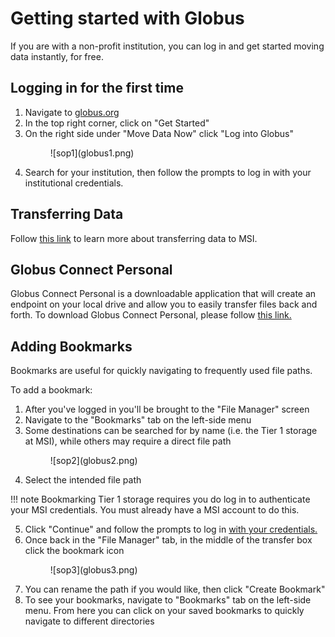 # Getting started with Globus
If you are with a non-profit institution, you can log in and get started moving data instantly, for free.

## Logging in for the first time
1. Navigate to [globus.org](https://www.globus.org/)
2. In the top right corner, click on "Get Started"
3. On the right side under "Move Data Now" click "Log into Globus"
    <figure markdown="span">
        ![sop1](globus1.png)
    </figure>
4. Search for your institution, then follow the prompts to log in with your institutional credentials.

## Transferring Data
Follow [this link](https://msi.umn.edu/our-resources/knowledge-base/file-transfer-faqs/how-do-i-use-globus-transfer-data-msi) to learn more about transferring data to MSI.

## Globus Connect Personal
Globus Connect Personal is a downloadable application that will create an endpoint on your local drive and allow you to easily transfer files back and forth. To download Globus Connect Personal, please follow [this link.](https://www.globus.org/globus-connect-personal)

## Adding Bookmarks
Bookmarks are useful for quickly navigating to frequently used file paths.

To add a bookmark:

1. After you've logged in you'll be brought to the "File Manager" screen
2. Navigate to the "Bookmarks" tab on the left-side menu
3. Some destinations can be searched for by name (i.e. the Tier 1 storage at MSI), while others may require a direct file path
    <figure markdown="span">
        ![sop2](globus2.png)
    </figure>
4. Select the intended file path

!!! note
    Bookmarking Tier 1 storage requires you do log in to authenticate your MSI credentials. You must already have a MSI account to do this.

5. Click "Continue" and follow the prompts to log in <u>with your credentials.</u>
6. Once back in the "File Manager" tab, in the middle of the transfer box click the bookmark icon
    <figure markdown="span">
        ![sop3](globus3.png)
    </figure>
7. You can rename the path if you would like, then click "Create Bookmark"
8. To see your bookmarks, navigate to "Bookmarks" tab on the left-side menu. From here you can click on your saved bookmarks to quickly navigate to different directories
